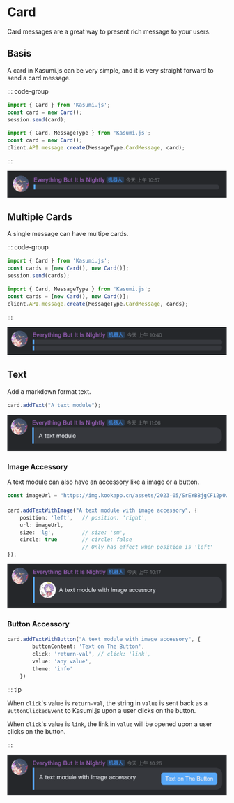 # Card

Card messages are a great way to present rich message to your users. 

## Basis

A card in Kasumi.js can be very simple, and it is very straight forward to send a card message.

::: code-group

```typescript [Session]
import { Card } from 'Kasumi.js';
const card = new Card();
session.send(card);
```

```typescript [API]
import { Card, MessageType } from 'Kasumi.js';
const card = new Card();
client.API.message.create(MessageType.CardMessage, card);
```

:::

![empty card image](/assets/menu-command/card/empty.png)

## Multiple Cards

A single message can have multipe cards.

::: code-group

```typescript [Session]
import { Card } from 'Kasumi.js';
const cards = [new Card(), new Card()];
session.send(cards);
```

```typescript [API]
import { Card, MessageType } from 'Kasumi.js';
const cards = [new Card(), new Card()];
client.API.message.create(MessageType.CardMessage, cards);
```

:::

![multiple card image](/assets/menu-command/card/text/multiple.png)

## Text

Add a markdown format text.

```typescript
card.addText("A text module");
```

![simple text module image](/assets/menu-command/card/text/simple.png)

### Image Accessory

A text module can also have an accessory like a image or a button.

```typescript
const imageUrl = "https://img.kookapp.cn/assets/2023-05/SrEYB8jgCF12p0wk.png";

card.addTextWithImage("A text module with image accessory", {
    position: 'left',   // position: 'right',
    url: imageUrl,
    size: 'lg',         // size: 'sm',
    circle: true        // circle: false 
                        // Only has effect when position is 'left'
});
```

![text with image module image](/assets/menu-command/card/text/image.png)

### Button Accessory

```typescript
card.addTextWithButton("A text module with image accessory", {
        buttonContent: 'Text on The Button',
        click: 'return-val', // click: 'link',
        value: 'any value',  
        theme: 'info'
    })
```

::: tip

When `click`'s value is `return-val`, the string in `value` is sent back as a `ButtonClickedEvent` to Kasumi.js upon a user clicks on the button. 

When `click`'s value is `link`, the link in `value` will be opened upon a user clicks on the button.

:::

![text with button module image](/assets/menu-command/card/text/button.png)


